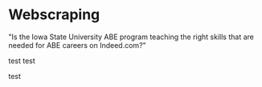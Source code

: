 # Webscraping
"Is the Iowa State University ABE program teaching the right skills that are needed for ABE careers on Indeed.com?"

test
test

test
